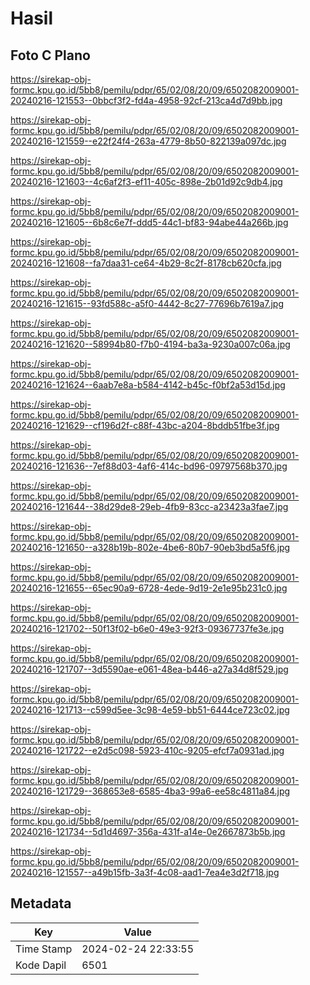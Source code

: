 # Hasil

## Foto C Plano

https://sirekap-obj-formc.kpu.go.id/5bb8/pemilu/pdpr/65/02/08/20/09/6502082009001-20240216-121553--0bbcf3f2-fd4a-4958-92cf-213ca4d7d9bb.jpg

https://sirekap-obj-formc.kpu.go.id/5bb8/pemilu/pdpr/65/02/08/20/09/6502082009001-20240216-121559--e22f24f4-263a-4779-8b50-822139a097dc.jpg

https://sirekap-obj-formc.kpu.go.id/5bb8/pemilu/pdpr/65/02/08/20/09/6502082009001-20240216-121603--4c6af2f3-ef11-405c-898e-2b01d92c9db4.jpg

https://sirekap-obj-formc.kpu.go.id/5bb8/pemilu/pdpr/65/02/08/20/09/6502082009001-20240216-121605--6b8c6e7f-ddd5-44c1-bf83-94abe44a266b.jpg

https://sirekap-obj-formc.kpu.go.id/5bb8/pemilu/pdpr/65/02/08/20/09/6502082009001-20240216-121608--fa7daa31-ce64-4b29-8c2f-8178cb620cfa.jpg

https://sirekap-obj-formc.kpu.go.id/5bb8/pemilu/pdpr/65/02/08/20/09/6502082009001-20240216-121615--93fd588c-a5f0-4442-8c27-77696b7619a7.jpg

https://sirekap-obj-formc.kpu.go.id/5bb8/pemilu/pdpr/65/02/08/20/09/6502082009001-20240216-121620--58994b80-f7b0-4194-ba3a-9230a007c06a.jpg

https://sirekap-obj-formc.kpu.go.id/5bb8/pemilu/pdpr/65/02/08/20/09/6502082009001-20240216-121624--6aab7e8a-b584-4142-b45c-f0bf2a53d15d.jpg

https://sirekap-obj-formc.kpu.go.id/5bb8/pemilu/pdpr/65/02/08/20/09/6502082009001-20240216-121629--cf196d2f-c88f-43bc-a204-8bddb51fbe3f.jpg

https://sirekap-obj-formc.kpu.go.id/5bb8/pemilu/pdpr/65/02/08/20/09/6502082009001-20240216-121636--7ef88d03-4af6-414c-bd96-09797568b370.jpg

https://sirekap-obj-formc.kpu.go.id/5bb8/pemilu/pdpr/65/02/08/20/09/6502082009001-20240216-121644--38d29de8-29eb-4fb9-83cc-a23423a3fae7.jpg

https://sirekap-obj-formc.kpu.go.id/5bb8/pemilu/pdpr/65/02/08/20/09/6502082009001-20240216-121650--a328b19b-802e-4be6-80b7-90eb3bd5a5f6.jpg

https://sirekap-obj-formc.kpu.go.id/5bb8/pemilu/pdpr/65/02/08/20/09/6502082009001-20240216-121655--65ec90a9-6728-4ede-9d19-2e1e95b231c0.jpg

https://sirekap-obj-formc.kpu.go.id/5bb8/pemilu/pdpr/65/02/08/20/09/6502082009001-20240216-121702--50f13f02-b6e0-49e3-92f3-09367737fe3e.jpg

https://sirekap-obj-formc.kpu.go.id/5bb8/pemilu/pdpr/65/02/08/20/09/6502082009001-20240216-121707--3d5590ae-e061-48ea-b446-a27a34d8f529.jpg

https://sirekap-obj-formc.kpu.go.id/5bb8/pemilu/pdpr/65/02/08/20/09/6502082009001-20240216-121713--c599d5ee-3c98-4e59-bb51-6444ce723c02.jpg

https://sirekap-obj-formc.kpu.go.id/5bb8/pemilu/pdpr/65/02/08/20/09/6502082009001-20240216-121722--e2d5c098-5923-410c-9205-efcf7a0931ad.jpg

https://sirekap-obj-formc.kpu.go.id/5bb8/pemilu/pdpr/65/02/08/20/09/6502082009001-20240216-121729--368653e8-6585-4ba3-99a6-ee58c4811a84.jpg

https://sirekap-obj-formc.kpu.go.id/5bb8/pemilu/pdpr/65/02/08/20/09/6502082009001-20240216-121734--5d1d4697-356a-431f-a14e-0e2667873b5b.jpg

https://sirekap-obj-formc.kpu.go.id/5bb8/pemilu/pdpr/65/02/08/20/09/6502082009001-20240216-121557--a49b15fb-3a3f-4c08-aad1-7ea4e3d2f718.jpg


## Metadata

| Key        | Value               |
| ---------- | ------------------- |
| Time Stamp | 2024-02-24 22:33:55 |
| Kode Dapil | 6501                |



